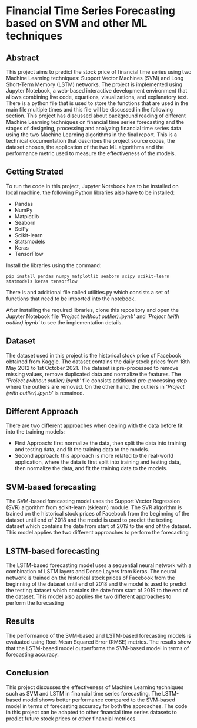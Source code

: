 # Financial Time Series Forecasting based on SVM and other ML techniques

## Abstract

This project aims to predict the stock price of financial time series using two Machine Learning techniques: Support Vector Machines (SVM) and Long Short-Term Memory (LSTM) networks. The project is implemented using Jupyter Notebook, a web-based interactive development environment that allows combining live code, equations, visualizations, and explanatory text. There is a python file that is used to store the functions that are used in the main file multiple times and this file will be discussed in the following section. This project has discussed about background reading of different Machine Learning techniques on financial time series forecasting and the stages of designing, processing and analyzing financial time series data using the two Machine Learning algorithms in the final report. This is a technical documentation that describes the project source codes, the dataset chosen, the application of the two ML algorithms and the performance metric used to measure the effectiveness of the models.

## Getting Strated

To run the code in this project, Jupyter Notebook has to be installed on local machine. the following Python libraries also have to be installed:

* Pandas
* NumPy
* Matplotlib
* Seaborn
* SciPy
* Scikit-learn
* Statsmodels
* Keras
* TensorFlow

Install the libraries using the command:

    pip install pandas numpy matplotlib seaborn scipy scikit-learn statmodels keras tensorflow
    
There is and additional file called utilities.py which consists a set of functions that need to be imported into the notebook.

After installing the required libraries, clone this repository and open the Jupyter Notebook file *'Project (without outlier).ipynb'* and *'Project (with outlier).ipynb'* to see the implementation details.

## Dataset

The dataset used in this project is the historical stock price of Facebook obtained from Kaggle. The dataset contains the daily stock prices from 18th May 2012 to 1st October 2021. The dataset is pre-processed to remove missing values, remove duplicated data and normalize the features. The *'Project (without outlier).ipynb'* file consists additional pre-processing step where the outliers are removed. On the other hand, the outliers in *'Project (with outlier).ipynb'* is remained.

## Different Approach

There are two different approaches when dealing with the data before fit into the training models: 

* First Approach: first normalize the data, then split the data into training and testing data, and fit the training data to the models.
* Second approach: this approach is more related to the real-world application, where the data is first split into training and testing data, then normalize the data, and fit the training data to the models.

## SVM-based forecasting

The SVM-based forecasting model uses the Support Vector Regression (SVR) algorithm from scikit-learn (sklearn) module. The SVR algorithm is trained on the historical stock prices of Facebook from the beginning of the dataset until end of 2018 and the model is used to predict the testing dataset which contains the date from start of 2019 to the end of the dataset. This model applies the two different approaches to perform the forecasting

## LSTM-based forecasting

The LSTM-based forecasting model uses a sequential neural network with a combination of LSTM layers and Dense Layers from Keras. The neural network is trained on the historical stock prices of Facebook from the beginning of the dataset until end of 2018 and the model is used to predict the testing dataset which contains the date from start of 2019 to the end of the dataset. This model also applies the two different approaches to perform the forecasting

## Results

The performance of the SVM-based and LSTM-based forecasting models is evaluated using Root Mean Squared Error (RMSE) metrics. The results show that the LSTM-based model outperforms the SVM-based model in terms of forecasting accuracy.

## Conclusion

This project discusses the effectiveness of Machine Learning techniques such as SVM and LSTM in financial time series forecasting. The LSTM-based model shows better performance compared to the SVM-based model in terms of forecasting accuracy for both the approaches. The code in this project can be adapted to other financial time series datasets to predict future stock prices or other financial metrices.
